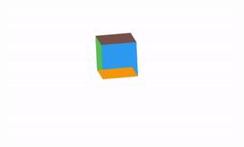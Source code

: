<p align="center">
  <img src="https://github.com/giorgi19/3D-animation/blob/master/image/animation.gif" alt="3D animation"/>
</p>
